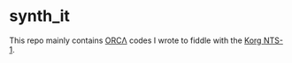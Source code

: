 # synth_it
This repo mainly contains [ORCΛ](https://github.com/hundredrabbits/Orca) codes I wrote to fiddle with the [Korg NTS-1](https://www.korg.com/uk/products/dj/nts_1/).
